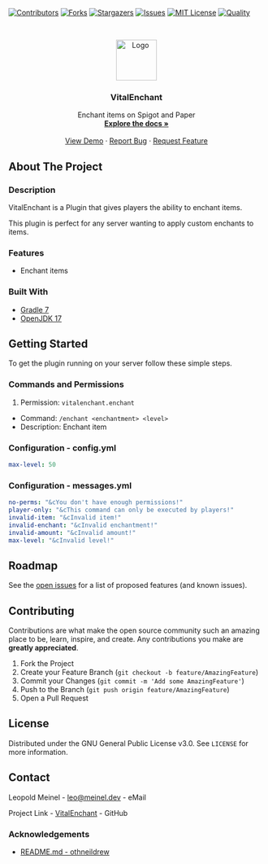 <!-- PROJECT SHIELDS -->

[![Contributors][contributors-shield]][contributors-url]
[![Forks][forks-shield]][forks-url]
[![Stargazers][stars-shield]][stars-url]
[![Issues][issues-shield]][issues-url]
[![MIT License][license-shield]][license-url]
[![Quality][quality-shield]][quality-url]

<!-- PROJECT LOGO -->
<!--suppress ALL -->
<br />
<p align="center">
  <a href="https://github.com/LeoMeinel/vitalenchant">
    <img src="images/logo.png" alt="Logo" width="80" height="80">
  </a>

<h3 align="center">VitalEnchant</h3>

  <p align="center">
    Enchant items on Spigot and Paper
    <br />
    <a href="https://github.com/LeoMeinel/vitalenchant"><strong>Explore the docs »</strong></a>
    <br />
    <br />
    <a href="https://github.com/LeoMeinel/vitalenchant">View Demo</a>
    ·
    <a href="https://github.com/LeoMeinel/vitalenchant/issues">Report Bug</a>
    ·
    <a href="https://github.com/LeoMeinel/vitalenchant/issues">Request Feature</a>
  </p>

<!-- ABOUT THE PROJECT -->

## About The Project

### Description

VitalEnchant is a Plugin that gives players the ability to enchant items.

This plugin is perfect for any server wanting to apply custom enchants to items.

### Features

- Enchant items

### Built With

- [Gradle 7](https://docs.gradle.org/7.5.1/release-notes.html)
- [OpenJDK 17](https://openjdk.java.net/projects/jdk/17/)

<!-- GETTING STARTED -->

## Getting Started

To get the plugin running on your server follow these simple steps.

### Commands and Permissions

1. Permission: `vitalenchant.enchant`

- Command: `/enchant <enchantment> <level>`
- Description: Enchant item

### Configuration - config.yml

```yaml
max-level: 50
```

### Configuration - messages.yml

```yaml
no-perms: "&cYou don't have enough permissions!"
player-only: "&cThis command can only be executed by players!"
invalid-item: "&cInvalid item!"
invalid-enchant: "&cInvalid enchantment!"
invalid-amount: "&cInvalid amount!"
max-level: "&cInvalid level!"
```

<!-- ROADMAP -->

## Roadmap

See the [open issues](https://github.com/LeoMeinel/vitalenchant/issues) for a list of proposed features (and known
issues).

<!-- CONTRIBUTING -->

## Contributing

Contributions are what make the open source community such an amazing place to be, learn, inspire, and create. Any
contributions you make are **greatly appreciated**.

1. Fork the Project
2. Create your Feature Branch (`git checkout -b feature/AmazingFeature`)
3. Commit your Changes (`git commit -m 'Add some AmazingFeature'`)
4. Push to the Branch (`git push origin feature/AmazingFeature`)
5. Open a Pull Request

<!-- LICENSE -->

## License

Distributed under the GNU General Public License v3.0. See `LICENSE` for more information.

<!-- CONTACT -->

## Contact

Leopold Meinel - [leo@meinel.dev](mailto:leo@meinel.dev) - eMail

Project Link - [VitalEnchant](https://github.com/LeoMeinel/vitalenchant) - GitHub

<!-- ACKNOWLEDGEMENTS -->

### Acknowledgements

- [README.md - othneildrew](https://github.com/othneildrew/Best-README-Template)

<!-- MARKDOWN LINKS & IMAGES -->

[contributors-shield]: https://img.shields.io/github/contributors-anon/LeoMeinel/vitalenchant?style=for-the-badge
[contributors-url]: https://github.com/LeoMeinel/vitalenchant/graphs/contributors
[forks-shield]: https://img.shields.io/github/forks/LeoMeinel/vitalenchant?label=Forks&style=for-the-badge
[forks-url]: https://github.com/LeoMeinel/vitalenchant/network/members
[stars-shield]: https://img.shields.io/github/stars/LeoMeinel/vitalenchant?style=for-the-badge
[stars-url]: https://github.com/LeoMeinel/vitalenchant/stargazers
[issues-shield]: https://img.shields.io/github/issues/LeoMeinel/vitalenchant?style=for-the-badge
[issues-url]: https://github.com/LeoMeinel/vitalenchant/issues
[license-shield]: https://img.shields.io/github/license/LeoMeinel/vitalenchant?style=for-the-badge
[license-url]: https://github.com/LeoMeinel/vitalenchant/blob/main/LICENSE
[quality-shield]: https://img.shields.io/codefactor/grade/github/LeoMeinel/vitalenchant?style=for-the-badge
[quality-url]: https://www.codefactor.io/repository/github/LeoMeinel/vitalenchant
